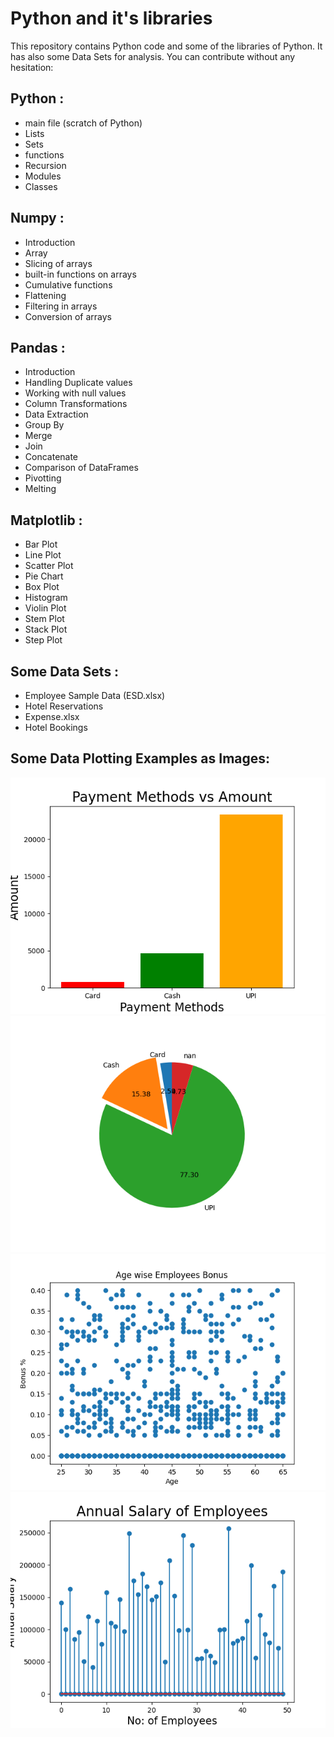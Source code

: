 
# Python and it's libraries
This repository contains Python code and some of the libraries of Python. It has also some Data Sets for analysis. You can contribute without any hesitation:


## Python :
- main file (scratch of Python)
- Lists
- Sets
- functions
- Recursion
- Modules
- Classes


## Numpy :
- Introduction 
- Array
- Slicing of arrays
- built-in functions on arrays
- Cumulative functions
- Flattening 
- Filtering in arrays
- Conversion of arrays


## Pandas :
- Introduction
- Handling Duplicate values
- Working with null values
- Column Transformations
- Data Extraction 
- Group By
- Merge
- Join 
- Concatenate
- Comparison of DataFrames
- Pivotting 
- Melting



## Matplotlib :
- Bar Plot 
- Line Plot 
- Scatter Plot 
- Pie Chart
- Box Plot 
- Histogram
- Violin Plot 
- Stem Plot
- Stack Plot 
- Step Plot



## Some Data Sets :
- Employee Sample Data (ESD.xlsx)
- Hotel Reservations
- Expense.xlsx
- Hotel Bookings


## Some Data Plotting Examples as Images:
<img src = "https://github.com/razzaq-99/Python-and-its-Libraries/blob/master/box.png">
<img src = "https://github.com/razzaq-99/Python-and-its-Libraries/blob/master/Pie.png">
<img src = "https://github.com/razzaq-99/Python-and-its-Libraries/blob/master/Scatter.png">
<img src = "https://github.com/razzaq-99/Python-and-its-Libraries/blob/master/Stem.png">
